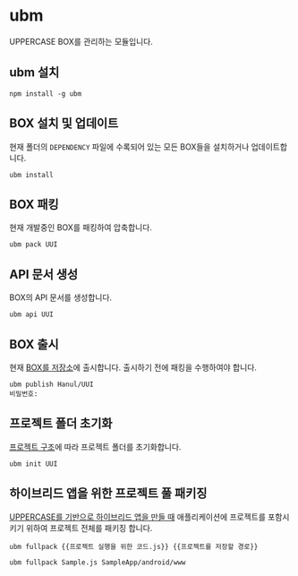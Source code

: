 # ubm
UPPERCASE BOX를 관리하는 모듈입니다.

## ubm 설치
```
npm install -g ubm
```

## BOX 설치 및 업데이트
현재 폴더의 `DEPENDENCY` 파일에 수록되어 있는 모든 BOX들을 설치하거나 업데이트합니다.
```
ubm install
```

## BOX 패킹
현재 개발중인 BOX를 패킹하여 압축합니다.
```
ubm pack UUI
```

## API 문서 생성
BOX의 API 문서를 생성합니다.
```
ubm api UUI
```

## BOX 출시
현재 [BOX를 저장소](http://box.uppercase.io)에 출시합니다. 출시하기 전에 패킹을 수행하여야 합니다.
```
ubm publish Hanul/UUI
비밀번호: 
```

## 프로젝트 폴더 초기화
[프로젝트 구조](https://github.com/Hanul/UPPERCASE/blob/master/DOC/GUIDE/CREATE_PROJECT.md)에 따라 프로젝트 폴더를 초기화합니다.
```
ubm init UUI
```

## 하이브리드 앱을 위한 프로젝트 풀 패키징
[UPPERCASE를 기반으로 하이브리드 앱을 만들 때](https://github.com/Hanul/UPPERCASE/blob/master/DOC/GUIDE/HYBRID_APP.md) 애플리케이션에 프로젝트를 포함시키기 위하여 프로젝트 전체를 패키징 합니다.
```
ubm fullpack {{프로젝트 실행을 위한 코드.js}} {{프로젝트를 저장할 경로}}
```
```
ubm fullpack Sample.js SampleApp/android/www
```